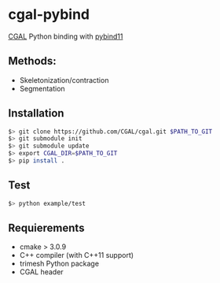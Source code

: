 # cgal-pybind

 [CGAL](http://cgal.org) Python binding with [pybind11](https://pybind11.readthedocs.io)

## Methods:
* Skeletonization/contraction
* Segmentation

## Installation
```bash
$> git clone https://github.com/CGAL/cgal.git $PATH_TO_GIT
$> git submodule init
$> git submodule update
$> export CGAL_DIR=$PATH_TO_GIT
$> pip install .
```

## Test
```bash
$> python example/test
```

## Requierements
* cmake > 3.0.9
* C++ compiler (with C++11 support)
* trimesh Python package
* CGAL header
